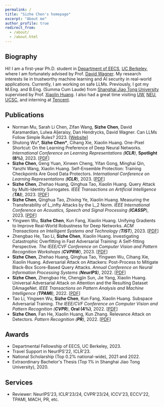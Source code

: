 ```yaml
---
permalink: /
title: "Sizhe Chen's homepage"
excerpt: "About me"
author_profile: true
redirect_from: 
  - /about/
  - /about.html
---
```


  
Biography
------
Hi! I am a first-year Ph.D. student in [Department of EECS](https://eecs.berkeley.edu), [UC Berkeley](https://www.berkeley.edu), where I am fortunately advised by Prof. [David Wagner](https://people.eecs.berkeley.edu/~daw). My research interests lie in trustworthy machine learning and AI security in real-world applications. Currently, I am working on safe LLMs. Previously, I got my M.Eng. and B.Eng. (Summa Cum Laude) from [Shanghai Jiao Tong University](http://en.sjtu.edu.cn) supervised by Prof. [Xiaolin Huang](http://www.pami.sjtu.edu.cn/en/xiaolin). I also had a great time visiting [UW](https://www.washington.edu), [NEU](https://www.northeastern.edu), [UCSC](https://www.ucsc.edu), and interning at [Tencent](https://www.tencent.com/en-us). 


Publications
------
+ Norman Mu, Sarah Li Chen, Zifan Wang, **Sizhe Chen**, David Karamardian, Lulwa Aljeraisy, Dan Hendrycks, David Wagner. Can LLMs Follow Simple Rules? 2023. [[Website](https://people.eecs.berkeley.edu/~normanmu/llm_rules)]
+ Shutong Wu\*, **Sizhe Chen\***, Cihang Xie, Xiaolin Huang. One-Pixel Shortcut: On the Learning Preference of Deep Neural Networks. *International Conference on Learning Representations (**ICLR**)*, **Spotlight (8%)**, 2023. [[PDF](https://openreview.net/forum?id=p7G8t5FVn2h)]
+ **Sizhe Chen**, Geng Yuan, Xinwen Cheng, Yifan Gong, Minghai Qin, Yanzhi Wang, Xiaolin Huang. Self-Ensemble Protection: Training Checkpoints Are Good Data Protectors. *International Conference on Learning Representations (**ICLR**)*, 2023. [[PDF](https://openreview.net/forum?id=9MO7bjoAfIA)]
+ **Sizhe Chen**, Zhehao Huang, Qinghua Tao, Xiaolin Huang. Query Attack by Multi-Identity Surrogates. *IEEE Transactions on Artificial Intelligence (**TAI**)*, 2023. [[PDF](https://ieeexplore.ieee.org/document/10070787)]
+ **Sizhe Chen**, Qinghua Tao, Zhixing Ye, Xiaolin Huang. Measuring the Transferability of L_infty Attacks by the L_2 Norm. *IEEE International Conference on Acoustics, Speech and Signal Processing (**ICASSP**)*, 2023. [[PDF](https://ieeexplore.ieee.org/document/10096892)]
+ Yingwen Wu, **Sizhe Chen**, Kun Fang, Xiaolin Huang. Unifying Gradients to Improve Real-World Robustness for Deep Networks. *ACM Transactions on Intelligent Systems and Technology (**TIST**)*, 2023. [[PDF](https://dl.acm.org/doi/10.1145/3617895)]
+ Zhengbao He, Tao Li, **Sizhe Chen**, Xiaolin Huang. Investigating Catastrophic Overfitting in Fast Adversarial Training: A Self-fitting Perspective. *The IEEE/CVF Conference on Computer Vision and Pattern Recognition Workshops (**CVPRW**)*, 2023. [[PDF](https://openaccess.thecvf.com/content/CVPR2023W/AML/html/He_Investigating_Catastrophic_Overfitting_in_Fast_Adversarial_Training_A_Self-Fitting_Perspective_CVPRW_2023_paper.html)]
+ **Sizhe Chen**, Zhehao Huang, Qinghua Tao, Yingwen Wu, Cihang Xie, Xiaolin Huang. Adversarial Attack on Attackers: Post-Process to Mitigate Black-Box Score-Based Query Attacks. *Annual Conference on Neural Information Processing Systems (**NeurIPS**)*, 2022. [[PDF](https://openreview.net/forum?id=7hhH95QKKDX)]
+ **Sizhe Chen**, Zhengbao He, Chengjin Sun, Jie Yang, Xiaolin Huang. Universal Adversarial Attack on Attention and the Resulting Dataset DAmageNet. *IEEE Transactions on Pattern Analysis and Machine Intelligence (**TPAMI**)*, 2022. [[PDF](https://ieeexplore.ieee.org/document/9238430)]
+ Tao Li, Yingwen Wu, **Sizhe Chen**, Kun Fang, Xiaolin Huang. Subspace Adversarial Training. *The IEEE/CVF Conference on Computer Vision and Pattern Recognition (**CVPR**)*, **Oral (4%)**, 2022. [[PDF](https://openaccess.thecvf.com/content/CVPR2022/html/Li_Subspace_Adversarial_Training_CVPR_2022_paper)]
+ **Sizhe Chen**, Fan He, Xiaolin Huang, Kun Zhang. Relevance Attack on Detectors. *Pattern Recognition (**PR**)*, 2022. [[PDF](https://www.sciencedirect.com/science/article/pii/S0031320321006671)]

Awards
------
+ Departmental Fellowship of EECS, UC Berkeley, 2023.
+ Travel Support in NeurIPS'22, ICLR'23.
+ National Scholarship (Top 0.2% national-wide), 2021 and 2022.
+ Extraordinary Bachelor's Thesis (Top 1% in Shanghai Jiao Tong University), 2020.

Services
------
+ Reviewer: NeurIPS'23, ICLR'23/24, CVPR'23/24, ICCV'23, ECCV'22, TPAMI, MACH, PR, etc.
